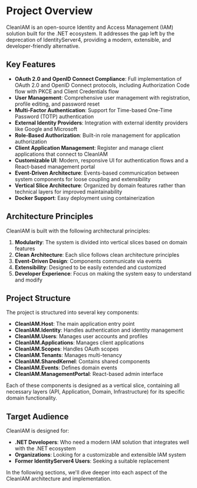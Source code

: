 # Project Overview

CleanIAM is an open-source Identity and Access Management (IAM) solution built for the .NET ecosystem. It addresses the gap left by the deprecation of IdentityServer4, providing a modern, extensible, and developer-friendly alternative.

## Key Features

- **OAuth 2.0 and OpenID Connect Compliance**: Full implementation of OAuth 2.0 and OpenID Connect protocols, including Authorization Code flow with PKCE and Client Credentials flow
- **User Management**: Comprehensive user management with registration, profile editing, and password reset
- **Multi-Factor Authentication**: Support for Time-based One-Time Password (TOTP) authentication
- **External Identity Providers**: Integration with external identity providers like Google and Microsoft
- **Role-Based Authorization**: Built-in role management for application authorization
- **Client Application Management**: Register and manage client applications that connect to CleanIAM
- **Customizable UI**: Modern, responsive UI for authentication flows and a React-based management portal
- **Event-Driven Architecture**: Events-based communication between system components for loose coupling and extensibility
- **Vertical Slice Architecture**: Organized by domain features rather than technical layers for improved maintainability
- **Docker Support**: Easy deployment using containerization

## Architecture Principles

CleanIAM is built with the following architectural principles:

1. **Modularity**: The system is divided into vertical slices based on domain features
2. **Clean Architecture**: Each slice follows clean architecture principles
3. **Event-Driven Design**: Components communicate via events
4. **Extensibility**: Designed to be easily extended and customized
5. **Developer Experience**: Focus on making the system easy to understand and modify

## Project Structure

The project is structured into several key components:

- **CleanIAM.Host**: The main application entry point
- **CleanIAM.Identity**: Handles authentication and identity management
- **CleanIAM.Users**: Manages user accounts and profiles
- **CleanIAM.Applications**: Manages client applications
- **CleanIAM.Scopes**: Handles OAuth scopes
- **CleanIAM.Tenants**: Manages multi-tenancy
- **CleanIAM.SharedKernel**: Contains shared components
- **CleanIAM.Events**: Defines domain events
- **CleanIAM.ManagementPortal**: React-based admin interface

Each of these components is designed as a vertical slice, containing all necessary layers (API, Application, Domain, Infrastructure) for its specific domain functionality.

## Target Audience

CleanIAM is designed for:

- **.NET Developers**: Who need a modern IAM solution that integrates well with the .NET ecosystem
- **Organizations**: Looking for a customizable and extensible IAM system
- **Former IdentityServer4 Users**: Seeking a suitable replacement

In the following sections, we'll dive deeper into each aspect of the CleanIAM architecture and implementation.
